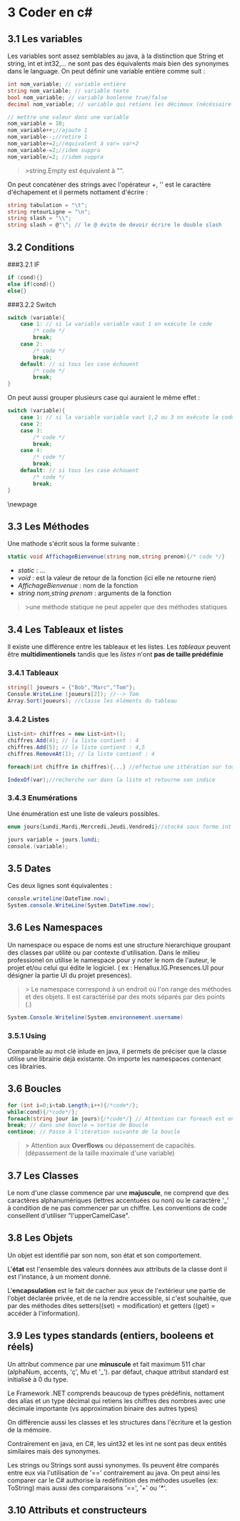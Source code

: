 # 3 Coder en c#

## 3.1 Les variables

Les variables sont assez semblables au java, à la distinction que String et string, int et int32,... ne sont pas des équivalents mais bien des synonymes dans le language. On peut définir une variable entière comme suit :

``` cs
int nom_variable; // variable entière
string nom_variable; // variable texte
bool nom_variable; // variable boolenne true/false
decimal nom_variable; // variable qui retiens les décimaux (nécéssaire quand on traite avec de l'argent)

// mettre une valeur dans une variable
nom_variable = 10;
nom_variable++;//ajoute 1
nom_variable--;//retire 1
nom_variable+=2;//équivalent à var= var+2
nom_variable-=2;//idem suppra
nom_variable/=2; //idem suppra
```

> \>string.Empty est équivalent à "".

On peut concaténer des strings avec l'opérateur +, '\' est le caractère d'échapement et il permets nottament d'écrire :

``` cs
string tabulation = "\t";
string retourLigne = "\n";
string slash = "\\";
string slash = @"\"; // le @ évite de devoir écrire le double slash
```


## 3.2 Conditions

###3.2.1 IF

``` cs
if (cond){}
else if(cond){}
else{}
```

###3.2.2 Switch

``` cs
switch (variable){
    case 1: // si la variable variable vaut 1 on exécute le code
        /* code */
        break;
    case 2:
        /* code */
        break;
    default: // si tous les case échouent
        /* code */
        break;
}
```

On peut aussi grouper plusieurs case qui auraient le même effet :

``` cs
switch (variable){
    case 1: // si la variable variable vaut 1,2 ou 3 on exécute le code
    case 2:
    case 3:
        /* code */
        break;
    case 4:
        /* code */
        break;
    default: // si tous les case échouent
        /* code */
        break;
}
```

\newpage
## 3.3 Les Méthodes

Une mathode s'écrit sous la forme suivante :

``` cs
static void AffichageBienvenue(string nom,string prenom){/* code */}
```

* *static* : ...
* *void* : est la valeur de retour de la fonction (ici elle ne retourne rien)
* *AffichageBienvenue* : nom de la fonction
* *string nom,string prenom* : arguments de la fonction

> \>une méthode statique ne peut appeler que des méthodes statiques

## 3.4 Les Tableaux et listes
Il existe une différence entre les tableaux et les listes. Les *tableaux* peuvent être **multidimentionels** tandis que les *listes* n'ont **pas de taille prédéfinie**

### 3.4.1 Tableaux

``` cs
string[] joueurs = {"Bob","Marc","Tom"};
Console.WriteLine (joueurs[2]); //--> Tom
Array.Sort(joueurs); //classe les éléments du tableau
```
### 3.4.2 Listes

``` cs
List<int> chiffres = new List<int>();
chiffres.Add(4); // la liste contient : 4
chiffres.Add(5); // la liste contient : 4,5
chiffres.RemoveAt(1); // la liste contient : 4

foreach(int chiffre in chiffres){...} //effectue une ittération sur tous les éléments de la liste

IndexOf(var);//recherche var dans la liste et retourne son indice
```

### 3.4.3 Enumérations

Une énumération est une liste de valeurs possibles.

``` cs
enum jours{Lundi,Mardi,Mercredi,Jeudi,Vendredi}//stocké sous forme int mais display

jours variable = jours.lundi;
console.(variable);
```
## 3.5 Dates
Ces deux lignes sont équivalentes :

``` cs
console.writeline(DateTime.now);
System.console.WriteLine(System.DateTime.now);
```
## 3.6 Les Namespaces

Un namespace ou espace de noms est une structure hierarchique groupant des classes par utilité ou par contexte d'utilisation. Dans le milieu professionel on utilise le namespace pour y noter le nom de l'auteur, le projet et/ou celui qui édite le logiciel. ( ex : Henallux.IG.Presences.UI pour désigner la partie UI du projet presences).

> \> Le namespace correspond à un endroit où l'on range des méthodes et des objets. Il est caractérisé par des mots séparés par des points (.)

``` cs
System.Console.Writeline(System.environnement.username)
```
### 3.5.1 Using
Comparable au mot clé inlude en java, il permets de préciser que la classe utilise une librairie déjà existante. On importe les namespaces contenant ces librairies.

## 3.6 Boucles

``` cs
for (int i=0;i<tab.Length;i++){/*code*/};
while(cond){/*code*/};
foreach(string jour in jours){/*code*/} // Attention car foreach est en lecture seulement. Il peut boucler sur tout type énumérable
break; // dans une boucle = sortie de Boucle
continue; // Passe à l'itération suivante de la boucle
```
> \> Attention aux **Overflows** ou dépassement de capacités. (dépassement de la taille maximale d'une variable)

## 3.7 Les Classes

Le nom d'une classe commence par une **majuscule**, ne comprend que des caractères alphanumériques (lettres accentuées ou non) ou le caractère '\_' à condition de ne pas commencer par un chiffre. Les conventions de code conseillent d'utiliser "l'upperCamelCase".


## 3.8 Les Objets

Un objet est identifié par son nom, son état et son comportement.

L'**état** est l'ensemble des valeurs données aux attributs de la classe dont il est l'instance, à un moment donné.

L'**encapsulation** est le fait de cacher aux yeux de l'extérieur une partie de l'objet déclarée privée, et de ne la rendre accessible, si c'est souhaitée, que par des méthodes dites setters((set) = modification) et getters ((get) = accéder à l'information).

## 3.9 Les types standards (entiers, booleens et réels)

Un attribut commence par une **minuscule** et fait maximum 511 char (alphaNum, accents, 'ç', Mu et '\_'). par défaut, chaque attribut standard est initialisé à 0 du type.

Le Framework .NET comprends beaucoup de types prédéfinis, nottament des alias et un type décimal qui retiens les chiffres des nombres avec une décimale importante (vs approximation binaire des autres types)

On différencie aussi les classes et les structures dans l'écriture et la gestion de la mémoire.

Contrairement en java, en C#, les uint32 et les int ne sont pas deux entités similaires mais des synonymes.

Les strings ou Strings sont aussi synonymes. Ils peuvent être comparés entre eux via l'utilisation de '==' contrairement au java. On peut ainsi les comparer car le C# authorise la redéfinition des méthodes usuelles (ex: ToString) mais aussi des comparaisons '==', '+' ou '\*'.

## 3.10 Attributs et constructeurs
